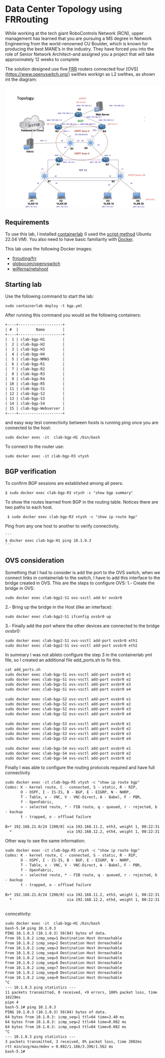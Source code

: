 # Data Center Topology using FRRouting
While working at the tech giant RoboControls Network (RCN), upper management has learned
that you are pursuing a MS degree in Network Engineering from the world-renowned CU
Boulder, which is known for producing the best MANE’s in the industry. They have forced you
into the role of Senior Network Architect–and assigned you a project that will take
approximately 12 weeks to complete

The solution designed use five [FRR](https://frrouting.org/) routers connected four [OVS] (https://www.openvswitch.org/)  swithes workign as L2 swithes, as shown int the diagram: 


![Lab Topology](img/bgp_frr.png)


## Requirements

To use this lab, I installed [containerlab](https://containerlab.srlinux.dev/) (I used the [script method](https://containerlab.srlinux.dev/install/#install-script) Ubuntu 22.04 VM). You also need to have basic familiarity with [Docker](https://www.docker.com/).

This lab uses the following Docker images:

- [frrouting/frr](https://hub.docker.com/r/frrouting/frr)
- [globocom/openvswitch](https://hub.docker.com/r/globocom/openvswitch)
- [wilferna/netshoot](https://hub.docker.com/r/wilferna/vr-nxos)


## Starting lab

Use the following command to start the lab:

```
sudo containerlab deploy -t bgp.yml 
```

After running this command you would se the following containers:

```
+----+--------------------+
| #  |        Name        |
+----+--------------------+
|  1 | clab-bgp-H1        |
|  2 | clab-bgp-H2        |
|  3 | clab-bgp-H3        |
|  4 | clab-bgp-H4        |
|  5 | clab-bgp-NMAS      |
|  6 | clab-bgp-R1        |
|  7 | clab-bgp-R2        |
|  8 | clab-bgp-R3        |
|  9 | clab-bgp-R4        |
| 10 | clab-bgp-R5        |
| 11 | clab-bgp-S1        |
| 12 | clab-bgp-S2        |
| 13 | clab-bgp-S3        |
| 14 | clab-bgp-S4        |
| 15 | clab-bgp-Webserver |
+----+--------------------+

```

and easy way test connectivity between hosts is running ping once you are connected to the host:

```
sudo docker exec -it  clab-bgp-H1 /bin/bash

```

To connect to the router use:

```
sudo docker exec -it clab-bgp-R3 vtysh

```

## BGP verification

To confirm BGP sessions are established among all peers.  

   ```
   $ sudo docker exec clab-bgp-R3 vtysh -c "show bgp summary"
   ```

To show the routes learned from BGP in the routing table. Notices there are two paths to each host.

   ```
    $ sudo docker exec clab-bgp-R3 vtysh -c "show ip route bgp"
   ```

Ping from any one host to another to verify connectivity.

    ```
    $ docker exec clab-bgp-H1 ping 10.1.0.3
    ```


## OVS consideration

Something that I had to consider is add the port to the OVS switch, when we connect links in containerlab to the switch, I have to add this interface to the bridge created in OVS.
This are the steps to configure OVS:
1.- Create the bridge in OVS:

```
sudo docker exec clab-bgp2-S1 ovs-vsctl add-br ovsbr0 
```
2.- Bring up the bridge in the Host (like an interface):

```
sudo docker exec clab-bgp2-S1 ifconfig ovsbr0 up
```
3.- Finally add the port where the other devices are connected to the bridge ovsbr0:

```
sudo docker exec clab-bgp2-S1 ovs-vsctl add-port ovsbr0 eth1
sudo docker exec clab-bgp2-S1 ovs-vsctl add-port ovsbr0 eth2
```

In summary I was not ableto configure the step 3 in the containerlab yml file, so I created an additional file add_ports.sh to fix this. 
```
cat add_ports.sh 
sudo docker exec clab-bgp-S1 ovs-vsctl add-port ovsbr0 e1
sudo docker exec clab-bgp-S1 ovs-vsctl add-port ovsbr0 e2
sudo docker exec clab-bgp-S1 ovs-vsctl add-port ovsbr0 e3
sudo docker exec clab-bgp-S1 ovs-vsctl add-port ovsbr0 e4

sudo docker exec clab-bgp-S2 ovs-vsctl add-port ovsbr0 e1
sudo docker exec clab-bgp-S2 ovs-vsctl add-port ovsbr0 e2
sudo docker exec clab-bgp-S2 ovs-vsctl add-port ovsbr0 e3
sudo docker exec clab-bgp-S2 ovs-vsctl add-port ovsbr0 e4

sudo docker exec clab-bgp-S3 ovs-vsctl add-port ovsbr0 e1
sudo docker exec clab-bgp-S3 ovs-vsctl add-port ovsbr0 e2
sudo docker exec clab-bgp-S3 ovs-vsctl add-port ovsbr0 e3
sudo docker exec clab-bgp-S3 ovs-vsctl add-port ovsbr0 e4

sudo docker exec clab-bgp-S4 ovs-vsctl add-port ovsbr0 e1
sudo docker exec clab-bgp-S4 ovs-vsctl add-port ovsbr0 e2
sudo docker exec clab-bgp-S4 ovs-vsctl add-port ovsbr0 e3
```

Finally I was able to configure the routing protocols required and have full connectivity

```
sudo docker exec -it clab-bgp-R5 vtysh -c "show ip route bgp"
Codes: K - kernel route, C - connected, S - static, R - RIP,
       O - OSPF, I - IS-IS, B - BGP, E - EIGRP, N - NHRP,
       T - Table, v - VNC, V - VNC-Direct, A - Babel, F - PBR,
       f - OpenFabric,
       > - selected route, * - FIB route, q - queued, r - rejected, b - backup
       t - trapped, o - offload failure

B>* 192.168.21.0/24 [200/0] via 192.168.11.2, eth3, weight 1, 00:22:31
  *                         via 192.168.12.2, eth4, weight 1, 00:22:31

```
Other way to see the same information:
```
sudo docker exec -it clab-bgp-R5 vtysh -c "show ip route bgp"
Codes: K - kernel route, C - connected, S - static, R - RIP,
       O - OSPF, I - IS-IS, B - BGP, E - EIGRP, N - NHRP,
       T - Table, v - VNC, V - VNC-Direct, A - Babel, F - PBR,
       f - OpenFabric,
       > - selected route, * - FIB route, q - queued, r - rejected, b - backup
       t - trapped, o - offload failure

B>* 192.168.21.0/24 [200/0] via 192.168.11.2, eth3, weight 1, 00:22:31
  *                         via 192.168.12.2, eth4, weight 1, 00:22:31


```
conncetivity:
```
sudo docker exec -it  clab-bgp-H1 /bin/bash
bash-5.1# ping 10.1.0.3
PING 10.1.0.3 (10.1.0.3) 56(84) bytes of data.
From 10.1.0.2 icmp_seq=1 Destination Host Unreachable
From 10.1.0.2 icmp_seq=2 Destination Host Unreachable
From 10.1.0.2 icmp_seq=3 Destination Host Unreachable
From 10.1.0.2 icmp_seq=4 Destination Host Unreachable
From 10.1.0.2 icmp_seq=5 Destination Host Unreachable
From 10.1.0.2 icmp_seq=6 Destination Host Unreachable
From 10.1.0.2 icmp_seq=7 Destination Host Unreachable
From 10.1.0.2 icmp_seq=8 Destination Host Unreachable
From 10.1.0.2 icmp_seq=9 Destination Host Unreachable
^C
--- 10.1.0.3 ping statistics ---
11 packets transmitted, 0 received, +9 errors, 100% packet loss, time 10229ms
pipe 4
bash-5.1# ping 10.1.0.3
PING 10.1.0.3 (10.1.0.3) 56(84) bytes of data.
64 bytes from 10.1.0.3: icmp_seq=1 ttl=64 time=3.40 ms
64 bytes from 10.1.0.3: icmp_seq=2 ttl=64 time=0.082 ms
64 bytes from 10.1.0.3: icmp_seq=3 ttl=64 time=0.082 ms
^C
--- 10.1.0.3 ping statistics ---
3 packets transmitted, 3 received, 0% packet loss, time 2002ms
rtt min/avg/max/mdev = 0.082/1.186/3.396/1.562 ms
bash-5.1# 
```
